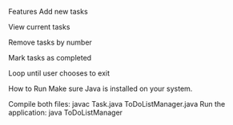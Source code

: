  Features
 Add new tasks

 View current tasks

 Remove tasks by number

Mark tasks as completed

 Loop until user chooses to exit

 How to Run
Make sure Java is installed on your system.

Compile both files:
javac Task.java ToDoListManager.java
Run the application:
java ToDoListManager
